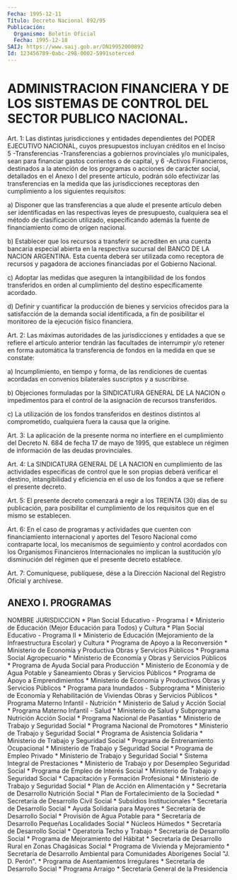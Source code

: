 ```yaml
---
Fecha: 1995-12-11
Título: Decreto Nacional 892/95
Publicación:
  Organismo: Boletín Oficial
  Fecha: 1995-12-18
SAIJ: https://www.saij.gob.ar/DN19952000892
Id: 123456789-0abc-298-0002-5991soterced
---
```

# ADMINISTRACION FINANCIERA Y DE LOS SISTEMAS DE CONTROL DEL SECTOR PUBLICO NACIONAL.

<a id="1"></a>
Art. 1: Las  distintas  jurisdicciones y entidades dependientes del PODER EJECUTIVO NACIONAL,  cuyos presupuestos incluyan créditos en  el  Inciso  5  -Transferencias  -Transferencias    a  gobiernos provinciales y/o municipales, sean para financiar gastos corrientes o de capital, y 6 -Activos Financieros, destinados a la atención de los programas o acciones de carácter social, detallados en el Anexo I del presente artículo, podrán sólo efectivizar las transferencias en  la medida que las jurisdicciones receptoras den cumplimiento  a los siguientes requisitos:

a) Disponer que las transferencias a que alude el presente artículo deben  ser  identificadas  en las respectivas leyes de presupuesto, cualquiera sea el método de  clasificación utilizado, especificando además  la  fuente  de  financiamiento   como  de  origen  nacional.

b) Establecer que los recursos a transferir  se  acrediten  en  una cuenta  bancaria  especial  abierta  en  la respectiva sucursal del BANCO DE LA NACION ARGENTINA. Esta cuenta deberá ser utilizada como receptora  de recursos y pagadora de acciones  financiadas  por  el Gobierno Nacional.

c) Adoptar las medidas que aseguren la intangibilidad de los fondos transferidos  en  orden al cumplimiento del destino específicamente acordado.

d)  Definir y cuantificar  la  producción  de  bienes  y  servicios ofrecidos para la satisfacción de la demanda social identificada, a fin de  posibilitar  el monitoreo de la ejecución físico financiera.

<a id="2"></a>
Art. 2: Las máximas autoridades de las jurisdicciones y entidades a que  se refiere el artículo  anterior  tendrán  las  facultades  de interrumpir  y/o  retener  en  forma automática la transferencia de fondos en la medida en que se constate:

a) Incumplimiento, en tiempo y forma, de las rendiciones de cuentas acordadas  en  convenios bilaterales  suscriptos  y  a  suscribirse.

b) Objeciones formuladas  por la SINDICATURA GENERAL DE LA NACION o impedimentos  para  el  control    de  la  asignación  de  recursos transferidos.

c) La utilización de los fondos transferidos  en destinos distintos al  comprometido,  cualquiera  fuera  la  causa  que    la  origine.

<a id="3"></a>
Art.  3: La  aplicación de la presente norma no interfiere en  el cumplimiento del  Decreto  N. 684  de fecha 17 de mayo de 1995, que establece  un régimen de información  de  las  deudas  provinciales.

<a id="4"></a>
Art. 4: La SINDICATURA  GENERAL DE LA NACION en cumplimiento de las actividades  específicas de  control  que  le  son  propias  deberá verificar el destino,  intangibilidad y eficiencia en el uso de los fondos a que se refiere el presente decreto.

<a id="5"></a>
Art. 5: El presente decreto  comenzará  a  regir a los TREINTA (30) días  de su publicación, para posibilitar el  cumplimiento  de  los requisitos que en el mismo se establecen.

<a id="6"></a>
Art. 6: En  el  caso  de  programas  y actividades que cuenten con financiamiento internacional y aportes  del  Tesoro  Nacional  como contraparte    local,  los  mecanismos  de  seguimiento  y  control acordados  con  los    Organismos  Financieros  Internacionales  no implican la sustitución y/o disminución del régimen que el presente decreto establece.

<a id="7"></a>
Art. 7: Comuníquese, publíquese,  dése  a la Dirección Nacional del Registro Oficial y archívese.

## ANEXO I. PROGRAMAS

<a id="1"></a>
NOMBRE                                    JURISDICCION * Plan Social Educativo - Programa I           * Ministerio de Educación (Mejor Educación para Todos)                    y Cultura  * Plan Social Educativo - Programa II          * Ministerio de Educación (Mejoramiento de la Infraestructura Escolar)    y Cultura  * Programa de Apoyo a la Reconversión          * Ministerio de Economía y  Productiva                                     Obras y Servicios Públicos  * Programa Social Agropecuario                 * Ministerio de Economía y                                                 Obras y Servicios Públicos  * Programa de Ayuda Social para Producción     * Ministerio de Economía y  de Agua Potable y Saneamiento                  Obras y Servicios Públicos  * Programa de Apoyo a Emprendimientos          * Ministerio de Economía y  Productivos                                    Obras y Servicios Públicos  * Programa para Inundados - Subprograma        * Ministerio de Economía y  Rehabilitación de Viviendas                    Obras y Servicios Públicos  * Programa Materno Infantil - Nutrición        * Ministerio de Salud y                                                 Acción Social  * Programa Materno Infantil - Salud            * Ministerio de Salud y  Subprograma Nutrición                          Acción Social  * Programa Nacional de Pasantías               * Ministerio de Trabajo y                                                 Seguridad Social  * Programa Nacional de Promotores              * Ministerio de Trabajo y                                                 Seguridad Social  * Programa de Asistencia Solidaria             * Ministerio de Trabajo y                                                 Seguridad Social  * Programa de Entrenamiento Ocupacional        * Ministerio de Trabajo y                                                 Seguridad Social  * Programa de Empleo Privado                   * Ministerio de Trabajo y                                                 Seguridad Social  * Sistema Integral de Prestaciones             * Ministerio de Trabajo y  por Desempleo                                  Seguridad Social  * Programa de Empleo de Interés Social         * Ministerio de Trabajo y                                                 Seguridad Social  * Capacitación y Formación Profesional         * Ministerio de Trabajo y                                                 Seguridad Social  * Plan de Acción en Alimentación y             * Secretaría de Desarrollo   Nutrición                                      Social   * Plan de Fortalecimiento de la Sociedad       * Secretaría de Desarrollo  Civil                                          Social  * Subsidios Institucionales                    * Secretaría de Desarrollo                                                 Social   * Ayuda Solidaria para Mayores                 * Secretaría de Desarrollo                                                 Social   * Provisión de Agua Potable para               * Secretaría de Desarrollo  Pequeñas Localidades                           Social  * Núcleos Húmedos                              * Secretaría de Desarrollo                                                 Social  * Operatoria Techo y Trabajo                   * Secretaría de Desarrollo                                                 Social  * Programa de Mejoramiento del Hábitat         * Secretaría de Desarrollo  Rural en Zonas Chagásicas                      Social  * Programa de Vivienda y Mejoramiento          * Secretaría de Desarrollo  Ambiental para Comunidades Aborígenes          Social  "J. D. Perón".   * Programa de Asentamientos Irregulares        * Secretaría de Desarrollo                                                 Social  * Programa Arraigo                             * Secretaría General de la                                                  Presidencia